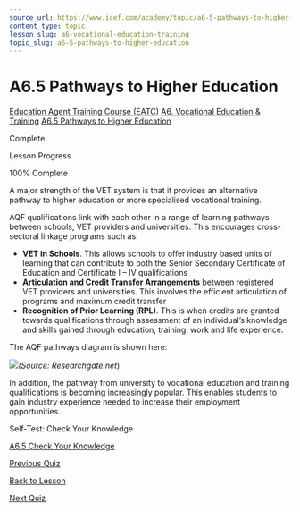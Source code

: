 ```yaml
---
source_url: https://www.icef.com/academy/topic/a6-5-pathways-to-higher-education/
content_type: topic
lesson_slug: a6-vocational-education-training
topic_slug: a6-5-pathways-to-higher-education
---
```


# A6.5 Pathways to Higher Education

[Education Agent Training Course (EATC)](https://www.icef.com/academy/courses/education-agent-training-course-eatc/) [A6. Vocational Education & Training](https://www.icef.com/academy/lessons/a6-vocational-education-training/) [A6.5 Pathways to Higher Education](https://www.icef.com/academy/topic/a6-5-pathways-to-higher-education/)

Complete

Lesson Progress 

100% Complete 

A major strength of the VET system is that it provides an alternative pathway to higher education or more specialised vocational training.

AQF qualifications link with each other in a range of learning pathways between schools, VET providers and universities. This encourages cross-sectoral linkage programs such as:

  * **VET in Schools**. This allows schools to offer industry based units of learning that can contribute to both the Senior Secondary Certificate of Education and Certificate I – IV qualifications
  * **Articulation and Credit Transfer Arrangements** between registered VET providers and universities. This involves the efficient articulation of programs and maximum credit transfer
  * **Recognition of Prior Learning (RPL)**. This is when credits are granted towards qualifications through assessment of an individual’s knowledge and skills gained through education, training, work and life experience.



The AQF pathways diagram is shown here:

![](https://www.icef.com/academy/wp-content/uploads/2022/09/AQF-pathways-diagram.png)_(Source: Researchgate.net_)

In addition, the pathway from university to vocational education and training qualifications is becoming increasingly popular. This enables students to gain industry experience needed to increase their employment opportunities.

Self-Test: Check Your Knowledge

[ A6.5 Check Your Knowledge ](https://www.icef.com/academy/quizzes/a6-5-check-your-knowledge/)

[ Previous Quiz ](https://www.icef.com/academy/quizzes/a6-4-check-your-knowledge/)

[Back to Lesson](https://www.icef.com/academy/lessons/a6-vocational-education-training/)

[ Next Quiz ](https://www.icef.com/academy/quizzes/a6-5-check-your-knowledge/)
